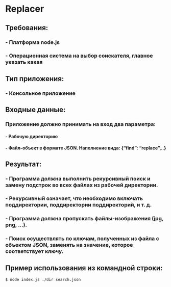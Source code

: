 # Replacer
## Требования:

### - Платформа node.js

### - Операционная система на выбор соискателя, главное указать какая

## Тип приложения:

### - Консольное приложение

## Входные данные:

### Приложение должно принимать на вход два параметра:

#### - Рабочую директорию

#### - Файл-объект в формате JSON. Наполнение вида: {“find”: “replace”,..}

## Результат:

### - Программа должна выполнить рекурсивный поиск и замену подстрок во всех файлах из рабочей директории.

### - Рекурсивный означает, что необходимо включать поддиректории, поддиректории поддиректорий, и т. д.

### - Программа должна пропускать файлы-изображения (jpg, png, …).

### - Поиск осуществлять по ключам, полученных из файла с объектом JSON, заменять на значение, которое соответствует ключу.

## Пример использования из командной строки:

`$ node index.js ./dir search.json`
